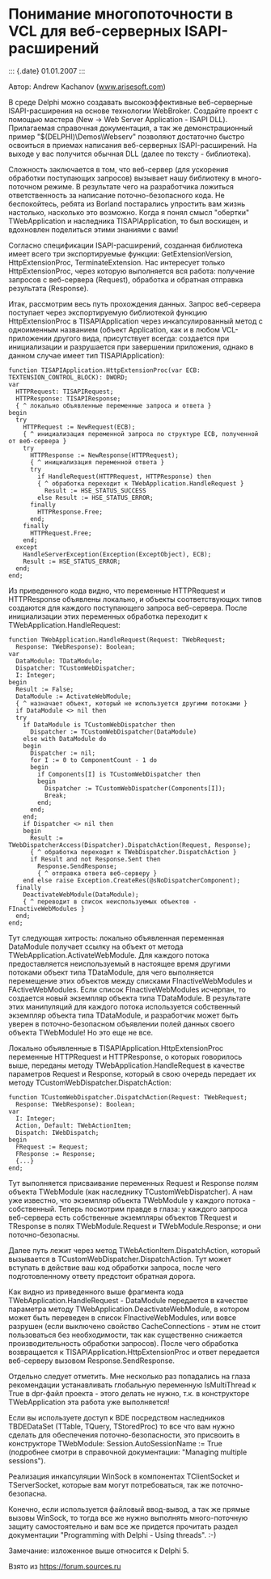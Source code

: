 Понимание многопоточности в VCL для веб-серверных ISAPI-расширений
==================================================================

::: {.date}
01.01.2007
:::

Автор: Andrew Kachanov (www.arisesoft.com)

В среде Delphi можно создавать высокоэффективные веб-серверные
ISAPI-расширения на основе технологии WebBroker. Создайте проект с
помощью мастера (New -\> Web Server Application - ISAPI DLL).
Прилагаемая справочная документация, а так же демонстрационный пример
\"\$(DELPHI)\\Demos\\Webserv\" позволяют достаточно быстро освоиться в
приемах написания веб-серверных ISAPI-расширений. На выходе у вас
получится обычная DLL (далее по тексту - библиотека).

Сложность заключается в том, что веб-сервер (для ускорения обработки
поступающих запросов) вызывает нашу библиотеку в много-поточном режиме.
В результате чего на разработчика ложиться ответственность за написание
поточно-безопасного кода. Не беспокойтесь, ребята из Borland постарались
упростить вам жизнь настолько, насколько это возможно. Когда я понял
смысл \"обертки\" TWebApplication и наследника TISAPIApplication, то был
восхищен, и вдохновлен поделиться этими знаниями с вами!

Согласно спецификации ISAPI-расширений, созданная библиотека имеет всего
три экспортируемые функции: GetExtensionVersion, HttpExtensionProc,
TerminateExtension. Нас интересует только HttpExtensionProc, через
которую выполняется вся работа: получение запросов с веб-сервера
(Request), обработка и обратная отправка результата (Response).

Итак, рассмотрим весь путь прохождения данных. Запрос веб-сервера
поступает через экспортируемую библиотекой функцию HttpExtensionProc в
TISAPIApplication через инкапсулированный метод с одноименным названием
(объект Application, как и в любом VCL-приложении другого вида,
присутствует всегда: создается при инициализации и разрушается при
завершении приложения, однако в данном случае имеет тип
TISAPIApplication):

    function TISAPIApplication.HttpExtensionProc(var ECB: TEXTENSION_CONTROL_BLOCK): DWORD;
    var
      HTTPRequest: TISAPIRequest; 
      HTTPResponse: TISAPIResponse;
      { ^ локально объявленные переменные запроса и ответа }
    begin
      try
        HTTPRequest := NewRequest(ECB); 
        { ^ инициализация переменной запроса по структуре ECB, полученной от веб-сервера }
        try
          HTTPResponse := NewResponse(HTTPRequest);
          { ^ инициализация переменной ответа }
          try
            if HandleRequest(HTTPRequest, HTTPResponse) then
            { ^ обработка переходит к TWebApplication.HandleRequest }
              Result := HSE_STATUS_SUCCESS
            else Result := HSE_STATUS_ERROR;
          finally
            HTTPResponse.Free;
          end;
        finally
          HTTPRequest.Free;
        end;
      except
        HandleServerException(Exception(ExceptObject), ECB);
        Result := HSE_STATUS_ERROR;
      end;
    end;

Из приведенного кода видно, что переменные HTTPRequest и HTTPResponse
объявлены локально, и объекты соответствующих типов создаются для
каждого поступающего запроса веб-сервера. После инициализации этих
переменных обработка переходит к TWebApplication.HandleRequest:

    function TWebApplication.HandleRequest(Request: TWebRequest;
      Response: TWebResponse): Boolean;
    var
      DataModule: TDataModule;
      Dispatcher: TCustomWebDispatcher;
      I: Integer;
    begin
      Result := False;
      DataModule := ActivateWebModule; 
      { ^ назначает объект, который не используется другими потоками }
      if DataModule <> nil then
      try
        if DataModule is TCustomWebDispatcher then
          Dispatcher := TCustomWebDispatcher(DataModule)
        else with DataModule do
        begin
          Dispatcher := nil;
          for I := 0 to ComponentCount - 1 do
          begin
            if Components[I] is TCustomWebDispatcher then
            begin
              Dispatcher := TCustomWebDispatcher(Components[I]);
              Break;
            end;
          end;
        end;
        if Dispatcher <> nil then
        begin
          Result := TWebDispatcherAccess(Dispatcher).DispatchAction(Request, Response);
          { ^ обработка переходит к TWebDispatcher.DispatchAction }
          if Result and not Response.Sent then
            Response.SendResponse;
            { ^ отправка ответа веб-серверу }
        end else raise Exception.CreateRes(@sNoDispatcherComponent);
      finally
        DeactivateWebModule(DataModule);
        { ^ переводит в список неиспользуемых объектов - FInactiveWebModules }
      end;
    end;

Тут следующая хитрость: локально объявленная переменная DataModule
получает ссылку на объект от метода TWebApplication.ActivateWebModule.
Для каждого потока предоставляется неиспользуемый в настоящее время
другими потоками объект типа TDataModule, для чего выполняется
перемещение этих объектов между списками FInactiveWebModules и
FActiveWebModules. Если список FInactiveWebModules исчерпан, то
создается новый экземпляр объекта типа TDataModule. В результате этих
манипуляций для каждого потока используется собственный экземпляр
объекта типа TDataModule, и разработчик может быть уверен в
поточно-безопасном объявлении полей данных своего объекта TWebModule! Но
это еще не все.

Локально объявленные в TISAPIApplication.HttpExtensionProc переменные
HTTPRequest и HTTPResponse, о которых говорилось выше, переданы методу
TWebApplication.HandleRequest в качестве параметров Request и Response,
который в свою очередь передает их методу
TCustomWebDispatcher.DispatchAction:

    function TCustomWebDispatcher.DispatchAction(Request: TWebRequest;
      Response: TWebResponse): Boolean;
    var
      I: Integer;
      Action, Default: TWebActionItem;
      Dispatch: IWebDispatch;
    begin
      FRequest := Request;
      FResponse := Response;
      {...}
    end;

Тут выполняется присваивание переменных Request и Response полям объекта
TWebModule (как наследнику TCustomWebDispatcher). А нам уже известно,
что экземпляр объекта TWebModule у каждого потока - собственный. Теперь
посмотрим правде в глаза: у каждого запроса веб-сервера есть собственные
экземпляры объектов TRequest и TResponse в полях TWebModule.Request и
TWebModule.Response; и они поточно-безопасны.

Далее путь лежит через метод TWebActionItem.DispatchAction, который
вызывается в TCustomWebDispatcher.DispatchAction. Тут может вступать в
действие ваш код обработки запроса, после чего подготовленному ответу
предстоит обратная дорога.

Как видно из приведенного выше фрагмента кода
TWebApplication.HandleRequest - DataModule передается в качестве
параметра методу TWebApplication.DeactivateWebModule, в котором может
быть переведен в список FInactiveWebModules, или вовсе разрушен (если
выключено свойство CacheConnections - этим не стоит пользоваться без
необходимости, так как существенно снижается производительность
обработки запросов). После чего обработка возвращается к
TISAPIApplication.HttpExtensionProc и ответ передается веб-серверу
вызовом Response.SendResponse.

Отдельно следует отметить. Мне несколько раз попадались на глаза
рекомендации устанавливать глобальную переменную IsMultiThread к True в
dpr-файл проекта - этого делать не нужно, т.к. в конструкторе
TWebApplication эта работа уже выполняется!

Если вы используете доступ к BDE посредством наследников TBDEDataSet
(TTable, TQuery, TStoredProc) то все что вам нужно сделать для
обеспечения поточно-безопасности, это присвоить в конструкторе
TWebModule: Session.AutoSessionName := True (подробнее смотри в
справочной документации: \"Managing multiple sessions\").

Реализация инкапсуляции WinSock в компонентах TClientSocket и
TServerSocket, которые вам могут потребоваться, так же
поточно-безопасна.

Конечно, если используется файловый ввод-вывод, а так же прямые вызовы
WinSock, то тогда все же нужно выполнять много-поточную защиту
самостоятельно и вам все же придется прочитать раздел документации
\"Programming with Delphi - Using threads\". :-)

Замечание: изложенное выше относится к Delphi 5.

Взято из <https://forum.sources.ru>
